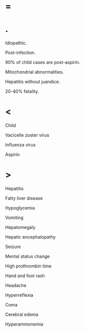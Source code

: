 # =

# .

Idiopathic.

Post-infection.

90% of child cases are post-aspirin.

Mitochondrial abnormalities.

Hepatitis without juandice.

20-40% fatality.

# <

Child

Vacicelle zoster virus

Influenza virus

Aspirin

# >

Hepatitis

Fatty liver disease

Hypoglycemia

Vomiting

Hepatomegaly

Hepatic encephalopathy

Seizure

Mental status change

High prothrombin time

Hand and foot rash

Headache

Hyperreflexia

Coma

Cerebral edema

Hyperammonemia
